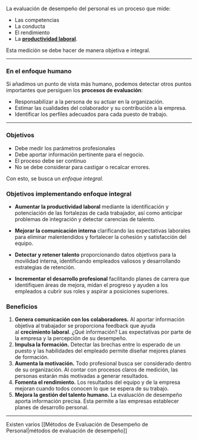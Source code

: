 La evaluación de desempeño del personal es un proceso que mide:

- Las competencias
- La conducta
- El rendimiento
- La [**productividad laboral**](https://www.sesamehr.mx/blog/como-optimizar-la-productividad-laboral-en-tu-empresa/).

Esta medición se debe hacer de manera objetiva e integral.

---

### En el enfoque humano

Si añadimos un punto de vista más humano, podemos detectar otros puntos importantes que persiguen los **procesos de evaluación**:

- Responsabilizar a la persona de su actuar en la organización.
- Estimar las cualidades del colaborador y su contribución a la empresa.
- Identificar los perfiles adecuados para cada puesto de trabajo.

---

### Objetivos 

- Debe medir los parámetros profesionales
- Debe aportar información pertinente para el negocio. 
- El proceso debe ser continuo
- No se debe considerar para castigar o recalcar errores.

Con esto, se busca un *enfoque integral*.

### Objetivos implementando enfoque integral

- **Aumentar la productividad laboral** mediante la identificación y potenciación de las fortalezas de cada trabajador, así como anticipar problemas de integración y detectar carencias de talento.
    
- **Mejorar la comunicación interna** clarificando las expectativas laborales para eliminar malentendidos y fortalecer la cohesión y satisfacción del equipo.
    
- **Detectar y retener talento** proporcionando datos objetivos para la movilidad interna, identificando empleados valiosos y desarrollando estrategias de retención.
    
- **Incrementar el desarrollo profesional** facilitando planes de carrera que identifiquen áreas de mejora, midan el progreso y ayuden a los empleados a cubrir sus roles y aspirar a posiciones superiores.


### Beneficios

1. **Genera comunicación con los colaboradores.** Al aportar información objetiva al trabajador se proporciona feedback que ayuda al **crecimiento laboral**. ¿Qué información? Las expectativas por parte de la empresa y la percepción de su desempeño.
2. **Impulsa la formación.** Detectar las brechas entre lo esperado de un puesto y las habilidades del empleado permite diseñar mejores planes de formación.
3. **Aumenta la motivación.** Todo profesional busca ser considerado dentro de su organización. Al contar con procesos claros de medición, las personas estarán más motivadas a generar resultados.
4. **Fomenta el rendimiento.** Los resultados del equipo y de la empresa mejoran cuando todos conocen lo que se espera de su trabajo.
5. **Mejora la gestión del talento humano.** La evaluación de desempeño aporta información precisa. Esta permite a las empresas establecer planes de desarrollo personal.

---

Existen varios [[Métodos de Evaluación de Desempeño de Personal|métodos de evaluación de desempeño]]